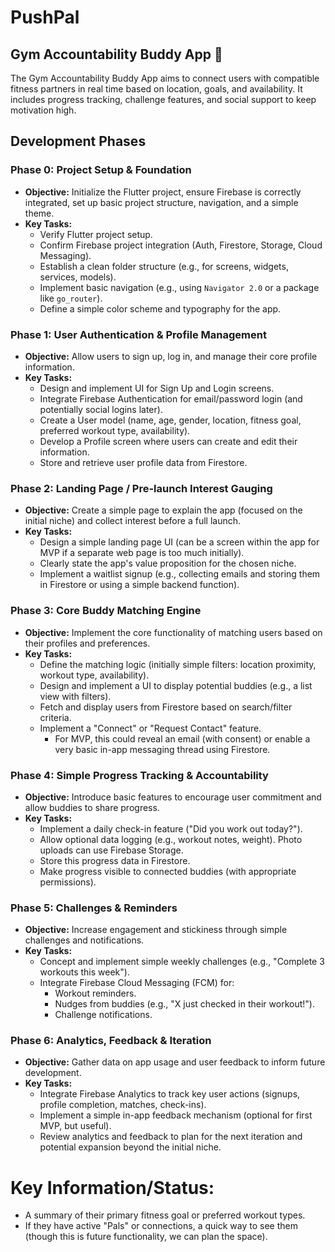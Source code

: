 # PushPal

## Gym Accountability Buddy App 💪

The Gym Accountability Buddy App aims to connect users with compatible fitness partners in real time based on location, goals, and availability. It includes progress tracking, challenge features, and social support to keep motivation high.

## Development Phases

### Phase 0: Project Setup & Foundation
*   **Objective:** Initialize the Flutter project, ensure Firebase is correctly integrated, set up basic project structure, navigation, and a simple theme.
*   **Key Tasks:**
    *   Verify Flutter project setup.
    *   Confirm Firebase project integration (Auth, Firestore, Storage, Cloud Messaging).
    *   Establish a clean folder structure (e.g., for screens, widgets, services, models).
    *   Implement basic navigation (e.g., using `Navigator 2.0` or a package like `go_router`).
    *   Define a simple color scheme and typography for the app.

### Phase 1: User Authentication & Profile Management
*   **Objective:** Allow users to sign up, log in, and manage their core profile information.
*   **Key Tasks:**
    *   Design and implement UI for Sign Up and Login screens.
    *   Integrate Firebase Authentication for email/password login (and potentially social logins later).
    *   Create a User model (name, age, gender, location, fitness goal, preferred workout type, availability).
    *   Develop a Profile screen where users can create and edit their information.
    *   Store and retrieve user profile data from Firestore.

### Phase 2: Landing Page / Pre-launch Interest Gauging
*   **Objective:** Create a simple page to explain the app (focused on the initial niche) and collect interest before a full launch.
*   **Key Tasks:**
    *   Design a simple landing page UI (can be a screen within the app for MVP if a separate web page is too much initially).
    *   Clearly state the app's value proposition for the chosen niche.
    *   Implement a waitlist signup (e.g., collecting emails and storing them in Firestore or using a simple backend function).

### Phase 3: Core Buddy Matching Engine
*   **Objective:** Implement the core functionality of matching users based on their profiles and preferences.
*   **Key Tasks:**
    *   Define the matching logic (initially simple filters: location proximity, workout type, availability).
    *   Design and implement a UI to display potential buddies (e.g., a list view with filters).
    *   Fetch and display users from Firestore based on search/filter criteria.
    *   Implement a "Connect" or "Request Contact" feature.
        *   For MVP, this could reveal an email (with consent) or enable a very basic in-app messaging thread using Firestore.

### Phase 4: Simple Progress Tracking & Accountability
*   **Objective:** Introduce basic features to encourage user commitment and allow buddies to share progress.
*   **Key Tasks:**
    *   Implement a daily check-in feature ("Did you work out today?").
    *   Allow optional data logging (e.g., workout notes, weight). Photo uploads can use Firebase Storage.
    *   Store this progress data in Firestore.
    *   Make progress visible to connected buddies (with appropriate permissions).

### Phase 5: Challenges & Reminders
*   **Objective:** Increase engagement and stickiness through simple challenges and notifications.
*   **Key Tasks:**
    *   Concept and implement simple weekly challenges (e.g., "Complete 3 workouts this week").
    *   Integrate Firebase Cloud Messaging (FCM) for:
        *   Workout reminders.
        *   Nudges from buddies (e.g., "X just checked in their workout!").
        *   Challenge notifications.

### Phase 6: Analytics, Feedback & Iteration
*   **Objective:** Gather data on app usage and user feedback to inform future development.
*   **Key Tasks:**
    *   Integrate Firebase Analytics to track key user actions (signups, profile completion, matches, check-ins).
    *   Implement a simple in-app feedback mechanism (optional for first MVP, but useful).
    *   Review analytics and feedback to plan for the next iteration and potential expansion beyond the initial niche.

# Key Information/Status:
* A summary of their primary fitness goal or preferred workout types.
* If they have active "Pals" or connections, a quick way to see them (though this is future functionality, we can plan the space).